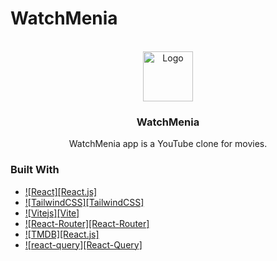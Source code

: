 # WatchMenia

<!-- PROJECT LOGO -->
<br />
<div align="center">
  <a href="https://github.com/MrSheruo/Watchmenia">
    <img src="./public/favicon.ico" alt="Logo" width="80" height="80"/>
  </a>

  <h3 align="center">WatchMenia</h3>

  <p align="center">
      WatchMenia app is a YouTube clone for movies.
  </p>
</div>

### Built With

- [![React][React.js]](https://react.dev/)
- [![TailwindCSS][TailwindCSS]](tailwindcss.com/)
- [![Vitejs][Vite]](https://vitejs.dev/)
- [![React-Router][React-Router]](https://reactrouter.com/en/main)
- [![TMDB][React.js]](https://developer.themoviedb.org/)
- [![react-query][React-Query]](https://tanstack.com/query/latest/)
